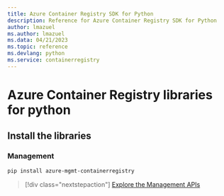 ```yaml
---
title: Azure Container Registry SDK for Python
description: Reference for Azure Container Registry SDK for Python
author: lmazuel
ms.author: lmazuel
ms.data: 04/21/2023
ms.topic: reference
ms.devlang: python
ms.service: containerregistry
---
```

# Azure Container Registry libraries for python

## Install the libraries


### Management

```bash
pip install azure-mgmt-containerregistry
```
> [!div class="nextstepaction"]
> [Explore the Management APIs](/python/api/overview/azure/containerregistry/management)